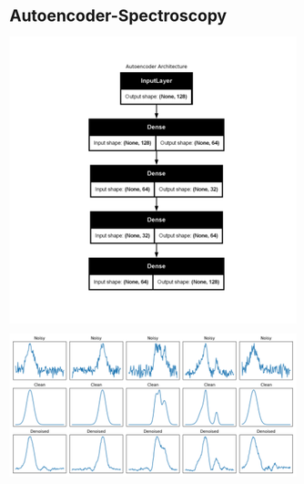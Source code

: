 # Autoencoder-Spectroscopy



![](autoencoder_spectroscopy/outputs/plots/autoencoder_model_display.png)





![](autoencoder_spectroscopy/outputs/plots/denoising_results.png)
